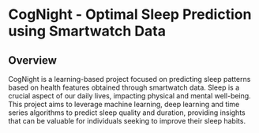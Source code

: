 # CogNight - Optimal Sleep Prediction using Smartwatch Data

## Overview
CogNight is a learning-based project focused on predicting sleep patterns based on health features obtained through smartwatch data. Sleep is a crucial aspect of our daily lives, impacting physical and mental well-being. This project aims to leverage machine learning, deep learning and time series algorithms to predict sleep quality and duration, providing insights that can be valuable for individuals seeking to improve their sleep habits.
